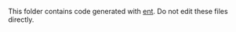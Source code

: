 This folder contains code generated with [ent](https://github.com/facebookincubator/ent).
Do not edit these files directly.
